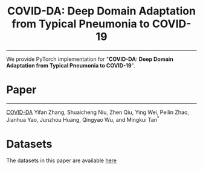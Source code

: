 # <center>COVID-DA: Deep Domain Adaptation from Typical Pneumonia to COVID-19</center>
---
We provide PyTorch implementation for "**COVID-DA: Deep Domain Adaptation from
Typical Pneumonia to COVID-19**".

# Paper
---
[COVID-DA](...)
Yifan Zhang, Shuaicheng Niu, Zhen Qiu, Ying Wei, Peilin Zhao, Jianhua Yao,
Junzhou Huang, Qingyao Wu, and Mingkui Tan<sup>*</sup>

# Datasets
The datasets in this paper are available [here](http://suo.im/6d3jZF)

